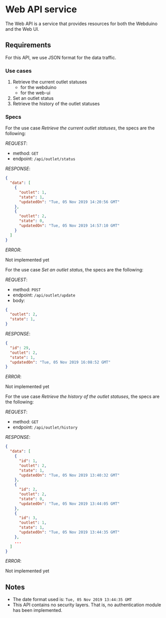# Web API service

The Web API is a service that provides resources for both the Webduino and the Web UI.

## Requirements
For this API, we use JSON format for the data traffic.

### Use cases
1. Retrieve the current outlet statuses
    * for the webduino
    * for the web-ui
2. Set an outlet status
3. Retrieve the history of the outlet statuses

### Specs
For the use case *Retrieve the current outlet statuses*, the specs are the following:

*REQUEST*:
* method: `GET`
* endpoint: `/api/outlet/status`

*RESPONSE*:
```json
{
  "data": [
    {
      "outlet": 1,
      "state": 1,
      "updatedOn": "Tue, 05 Nov 2019 14:20:56 GMT"
    },
    {
      "outlet": 2,
      "state": 0,
      "updatedOn": "Tue, 05 Nov 2019 14:57:10 GMT"
    }
  ]
}
```

*ERROR*:

Not implemented yet

For the use case *Set an outlet status*, the specs are the following:

*REQUEST*:
* method: `POST`
* endpoint: `/api/outlet/update`
* body:
```json
{
  "outlet": 2,
  "state": 1,
}
```

*RESPONSE*:
```json
{
  "id": 29,
  "outlet": 2,
  "state": 1,
  "updatedOn": "Tue, 05 Nov 2019 16:08:52 GMT"
}
```

*ERROR*:

Not implemented yet


For the use case *Retrieve the history of the outlet statuses*, the specs are the following:

*REQUEST*:
* method: `GET`
* endpoint: `/api/outlet/history`

*RESPONSE*:
```json
{
  "data": [
    {
      "id": 1,
      "outlet": 2,
      "state": 1,
      "updatedOn": "Tue, 05 Nov 2019 13:40:32 GMT"
    },
    {
      "id": 2,
      "outlet": 2,
      "state": 0,
      "updatedOn": "Tue, 05 Nov 2019 13:44:05 GMT"
    },
    {
      "id": 3,
      "outlet": 1,
      "state": 1,
      "updatedOn": "Tue, 05 Nov 2019 13:44:35 GMT"
    },
    ...
  ]
}
```

*ERROR*:

Not implemented yet

## Notes
* The date format used is: `Tue, 05 Nov 2019 13:44:35 GMT`
* This API contains no security layers. That is, no authentication module has been implemented.
